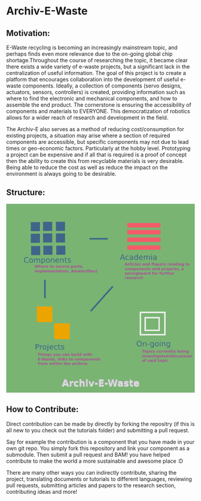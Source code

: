# Archiv-E-Waste

<h2> Motivation:</h2>

E-Waste recycling is becoming an increasingly mainstream topic, and perhaps finds even more relevance due to the on-going global chip shortage.Throughout the course of researching the topic, it became clear there exists a wide variety of e-waste projects, but a significant lack in the centralization of useful information. The goal of this project is to create a platform that encourages collaboration into the development of useful e-waste components. Ideally, a collection of  components (servo designs, actuators, sensors, controllers) is created, providing information such as where to find the electronic and mechanical components, and how to assemble the end product. The cornerstone is ensuring the accessibility of components and materials to EVERYONE. This democratization of robotics allows for a wider reach of research and development in the field.

The Archiv-E also serves as a method of reducing cost/consumption for existing projects, a situation may arise where a section of required components are accessible, but specific components may not due to lead times or geo-economic factors. Particularly at the hobby level. Prototyping a project can be expensive and if all that is required is a proof of concept then the ability to create this from recyclable materials is very desirable. Being able to reduce the cost as well as reduce the impact on the environment is always going to be desirable.

<h2> Structure:</h2>

<img src = "./misc/structure.png">

<h2>How to Contribute:</h2>

Direct contribution can be made by directly by forking the repositry (if this is all new to you check out the tutorials folder) and submitting a pull request.

Say for example the contribution is a component that you have made in your own git repo. You simply fork this repository and link your component as a submodule. Then submit a pull request and BAM! you have helped contribute to make the world a more sustainable and awesome place :D 

There are many other ways you can indirectly contribute, sharing the project, translating documents or tutorials to different languages, reviewing pull requests, submitting articles and papers to the research section, contributing ideas and more! 